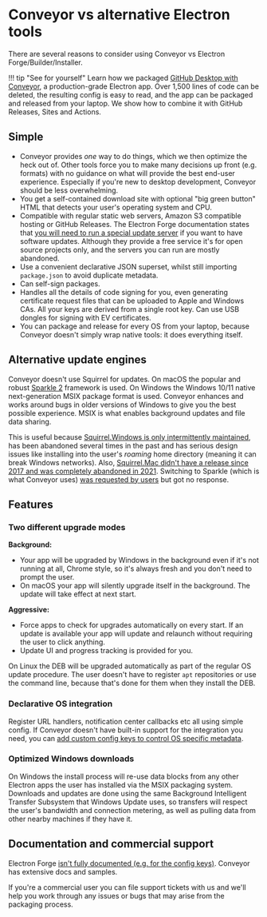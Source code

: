 # Conveyor vs alternative Electron tools

There are several reasons to consider using Conveyor vs Electron Forge/Builder/Installer.

!!! tip "See for yourself"
    Learn how we packaged [GitHub Desktop with Conveyor](https://hydraulic.dev/blog/8-packaging-electron-apps.html), a production-grade Electron app. Over 1,500 lines of code can be deleted, the resulting config is easy to read, and the app can be packaged and released from your laptop. We show how to combine it with GitHub Releases, Sites and Actions.

## Simple

* Conveyor provides *one* way to do things, which we then optimize the heck out of. Other tools force you to make many decisions up front (e.g. formats) with no guidance on what will provide the best end-user experience. Especially if you're new to desktop development, Conveyor should be less overwhelming. 
* You get a self-contained download site with optional "big green button" HTML that detects your user's operating system and CPU.
* Compatible with regular static web servers, Amazon S3 compatible hosting or GitHub Releases. The Electron Forge documentation states that [you will need to run a special update server](https://www.electronforge.io/advanced/auto-update) if you want to have software updates. Although they provide a free service it's for open source projects only, and the servers you can run are mostly abandoned.
* Use a convenient declarative JSON superset, whilst still importing `package.json` to avoid duplicate metadata.
* Can self-sign packages.
* Handles all the details of code signing for you, even generating certificate request files that can be uploaded to Apple and Windows CAs. All your keys are derived from a single root key. Can use USB dongles for signing with EV certificates.
* You can package and release for every OS from your laptop, because Conveyor doesn't simply wrap native tools: it does everything itself.

## Alternative update engines

Conveyor doesn't use Squirrel for updates. On macOS the popular and robust [Sparkle 2](https://sparkle-project.org/) framework is used. On Windows the Windows 10/11 native next-generation MSIX package format is used. Conveyor enhances and works around bugs in older versions of Windows to give you the best possible experience. MSIX is what enables background updates and file data sharing.

This is useful because [Squirrel.Windows is only intermittently maintained](https://github.com/Squirrel/Squirrel.Windows/issues/1470), has been abandoned several times in the past and has serious design issues like installing into the user's *roaming* home directory (meaning it can break Windows networks). Also, [Squirrel.Mac didn't have a release since 2017 and was completely abandoned in 2021](https://github.com/Squirrel/Squirrel.Mac). Switching to Sparkle (which is what Conveyor uses) [was requested by users](https://github.com/electron/electron/issues/29057) but got no response.

## Features

### Two different upgrade modes

**Background:**

  * Your app will be upgraded by Windows in the background even if it's not running at all, Chrome style, so it's always fresh and you don't need to prompt the user.
  * On macOS your app will silently upgrade itself in the background. The update will take effect at next start.

**Aggressive:**

  * Force apps to check for upgrades automatically on every start. If an update is available your app will update and relaunch without requiring the user to click anything.
  * Update UI and progress tracking is provided for you.

On Linux the DEB will be upgraded automatically as part of the regular OS update procedure. The user doesn't have to register `apt` repositories or use the command line, because that's done for them when they install the DEB.

### Declarative OS integration

Register URL handlers, notification center callbacks etc all using simple config. If Conveyor doesn't have built-in support for the integration you need, you can [add custom config keys to control OS specific metadata](../configs/os-integration.md). 

### Optimized Windows downloads

On Windows the install process will re-use data blocks from any other Electron apps the user has installed via the MSIX packaging system. Downloads and updates are done using the same Background Intelligent Transfer Subsystem that Windows Update uses, so transfers will respect the user's bandwidth and connection metering, as well as pulling data from other nearby machines if they have it. 

## Documentation and commercial support

Electron Forge [isn't fully documented (e.g. for the config keys)](https://www.electronforge.io/config/makers/appx). Conveyor has extensive docs and samples.

If you're a commercial user you can file support tickets with us and we'll help you work through any issues or bugs that may arise from the packaging process.
